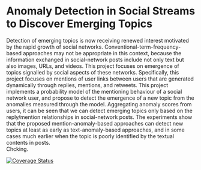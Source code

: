 # Anomaly Detection in Social Streams to Discover Emerging Topics
Detection of emerging topics is now receiving renewed interest motivated by the rapid growth of social networks. Conventional-term-frequency-based approaches may not be appropriate in this context, because the information exchanged in social-network posts include not only text but also images, URLs, and videos. This project focuses on emergence of topics signalled by social aspects of these networks. Specifically, this project focuses on mentions of user links between users that are generated dynamically through replies, mentions, and retweets. This project implements a probability model of the mentioning behaviour of a social network user, and propose to detect the emergence of a new topic from the anomalies measured through the model. Aggregating anomaly scores from users, it can be seen that we can detect emerging topics only based on the reply/mention relationships in social-network posts. The experiments show that the proposed mention-anomaly-based approaches can detect new topics at least as early as text-anomaly-based approaches, and in some cases much earlier when the topic is poorly identified by the textual contents in posts.  
Chcking.

[![Coverage Status](https://coveralls.io/repos/github/AsifBhuyan/DiscoveringEmergingTopics/badge.svg?branch=master)](https://coveralls.io/github/AsifBhuyan/DiscoveringEmergingTopics?branch=master)

